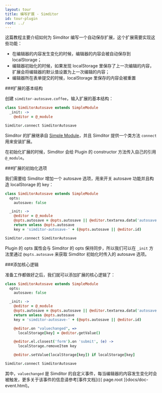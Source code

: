 ```yaml
---
layout: tour
title: 编写扩展 - Simditor
id: tour-plugin
root: ../
---
```


这篇教程主要介绍如何为 Simditor 编写一个自动保存扩展，这个扩展需要实现这些功能：

* 在编辑器的内容发生变化的时候，编辑器的内容会被自动保存到 localStorage；
* 编辑器初始化的时候，如果发现 localStorage 里保存了上一次编辑的内容，扩展会将编辑器的默认值设置为上一次编辑的内容；
* 编辑器所在表单提交的时候，localStorage 里保存的内容会被重置


###扩展的基本结构

创建 `simditor-autosave.coffee`，输入扩展的基本结构：

```coffee
class SimditorAutosave extends SimpleModule
  _init: ->
    @editor = @_module

Simditor.connect SimditorAutosave
```

Simditor 的扩展继承自 [Simple Module](https://github.com/mycolorway/simple-module)，并且 Simditor 提供一个类方法 `connect` 用来安装扩展。

在初始化扩展的时候，Simditor 会给 Plugin 的 constructor 方法传入自己的引用 `@_module`。


###扩展的初始化选项

我们需要给 Simditor 增加一个 autosave 选项，用来开关 autosave 功能并且构造 localStorage 的 key：

```coffee
class SimditorAutosave extends SimpleModule
  opts:
    autosave: false

  _init: ->
    @editor = @_module
    @opts.autosave = @opts.autosave || @editor.textarea.data('autosave')
    return unless @opts.autosave
	key = 'simditor-autosave-' + (@opts.autosave || @editor.id)

Simditor.connect SimditorAutosave
```

Plugin 的 opts 属性会与 Simditor 的 opts 保持同步，所以我们可以在 `_init` 方法里通过 `@opts.autosave` 来获取 Simditor 初始化时传入的 autosave 选项。


###添加核心逻辑

准备工作都做好之后，我们就可以添加扩展的核心逻辑了：

```coffee
class SimditorAutosave extends SimpleModule
  opts:
    autosave: false

  _init: ->
    @editor = @_module
    @opts.autosave = @opts.autosave || @editor.textarea.data('autosave')
    return unless @opts.autosave
	key = 'simditor-autosave-' + (@opts.autosave || @editor.id)

    @editor.on "valuechanged", =>
      localStorage[key] = @editor.getValue()

    @editor.el.closest('form').on 'submit', (e) ->
      localStorage.removeItem key

    @editor.setValue(localStorage[key]) if localStorage[key]

Simditor.connect SimditorAutosave
```

其中，`valuechanged` 是 Simditor 的自定义事件，每当编辑器的内容发生变化时会被触发，更多关于该事件的信息请参考[事件文档]({{ page.root }}docs/doc-event.html)。

